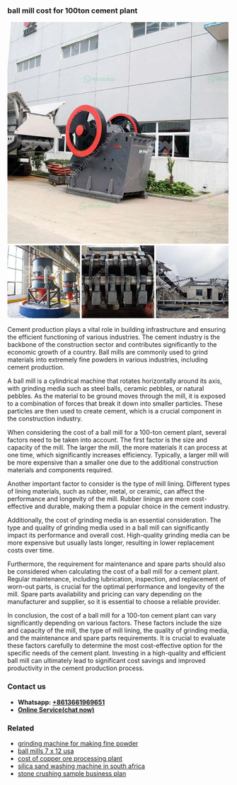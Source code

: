 <h3>ball mill cost for 100ton cement plant</h3><img src='1702259966.jpg' alt=''><p>Cement production plays a vital role in building infrastructure and ensuring the efficient functioning of various industries. The cement industry is the backbone of the construction sector and contributes significantly to the economic growth of a country. Ball mills are commonly used to grind materials into extremely fine powders in various industries, including cement production.</p><p>A ball mill is a cylindrical machine that rotates horizontally around its axis, with grinding media such as steel balls, ceramic pebbles, or natural pebbles. As the material to be ground moves through the mill, it is exposed to a combination of forces that break it down into smaller particles. These particles are then used to create cement, which is a crucial component in the construction industry.</p><p>When considering the cost of a ball mill for a 100-ton cement plant, several factors need to be taken into account. The first factor is the size and capacity of the mill. The larger the mill, the more materials it can process at one time, which significantly increases efficiency. Typically, a larger mill will be more expensive than a smaller one due to the additional construction materials and components required.</p><p>Another important factor to consider is the type of mill lining. Different types of lining materials, such as rubber, metal, or ceramic, can affect the performance and longevity of the mill. Rubber linings are more cost-effective and durable, making them a popular choice in the cement industry.</p><p>Additionally, the cost of grinding media is an essential consideration. The type and quality of grinding media used in a ball mill can significantly impact its performance and overall cost. High-quality grinding media can be more expensive but usually lasts longer, resulting in lower replacement costs over time.</p><p>Furthermore, the requirement for maintenance and spare parts should also be considered when calculating the cost of a ball mill for a cement plant. Regular maintenance, including lubrication, inspection, and replacement of worn-out parts, is crucial for the optimal performance and longevity of the mill. Spare parts availability and pricing can vary depending on the manufacturer and supplier, so it is essential to choose a reliable provider.</p><p>In conclusion, the cost of a ball mill for a 100-ton cement plant can vary significantly depending on various factors. These factors include the size and capacity of the mill, the type of mill lining, the quality of grinding media, and the maintenance and spare parts requirements. It is crucial to evaluate these factors carefully to determine the most cost-effective option for the specific needs of the cement plant. Investing in a high-quality and efficient ball mill can ultimately lead to significant cost savings and improved productivity in the cement production process.</p><h3>Contact us</h3><ul><li><strong>Whatsapp:&nbsp;<a href="https://wa.me/8613661969651">+8613661969651</a></strong></li><li><a href="https://swt.shibang-china.com/?git&amp;zhl&amp;ball mill cost for 100ton cement plant"><strong>Online Service(chat now)</strong></a></li></ul><h3>Related</h3><ul><li><a href='grinding machine for making fine powder.md'>grinding machine for making fine powder</a></li><li><a href='ball mills 7 x 12 usa.md'>ball mills 7 x 12 usa</a></li><li><a href='cost of copper ore processing plant.md'>cost of copper ore processing plant</a></li><li><a href='silica sand washing machine in south africa.md'>silica sand washing machine in south africa</a></li><li><a href='stone crushing sample business plan.md'>stone crushing sample business plan</a></li></ul>